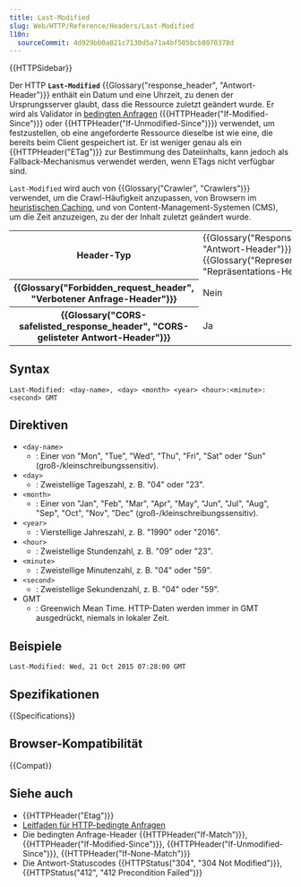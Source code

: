 ```yaml
---
title: Last-Modified
slug: Web/HTTP/Reference/Headers/Last-Modified
l10n:
  sourceCommit: 4d929bb0a021c7130d5a71a4bf505bcb8070378d
---
```


{{HTTPSidebar}}

Der HTTP **`Last-Modified`** {{Glossary("response_header", "Antwort-Header")}} enthält ein Datum und eine Uhrzeit, zu denen der Ursprungsserver glaubt, dass die Ressource zuletzt geändert wurde. Er wird als Validator in [bedingten Anfragen](/de/docs/Web/HTTP/Guides/Conditional_requests) ({{HTTPHeader("If-Modified-Since")}} oder {{HTTPHeader("If-Unmodified-Since")}}) verwendet, um festzustellen, ob eine angeforderte Ressource dieselbe ist wie eine, die bereits beim Client gespeichert ist. Er ist weniger genau als ein {{HTTPHeader("ETag")}} zur Bestimmung des Dateiinhalts, kann jedoch als Fallback-Mechanismus verwendet werden, wenn ETags nicht verfügbar sind.

`Last-Modified` wird auch von {{Glossary("Crawler", "Crawlers")}} verwendet, um die Crawl-Häufigkeit anzupassen, von Browsern im [heuristischen Caching](/de/docs/Web/HTTP/Guides/Caching#heuristic_caching), und von Content-Management-Systemen (CMS), um die Zeit anzuzeigen, zu der der Inhalt zuletzt geändert wurde.

<table class="properties">
  <tbody>
    <tr>
      <th scope="row">Header-Typ</th>
      <td>{{Glossary("Response_header", "Antwort-Header")}}, {{Glossary("Representation_header", "Repräsentations-Header")}}</td>
    </tr>
    <tr>
      <th scope="row">{{Glossary("Forbidden_request_header", "Verbotener Anfrage-Header")}}</th>
      <td>Nein</td>
    </tr>
    <tr>
      <th scope="row">
        {{Glossary("CORS-safelisted_response_header", "CORS-gelisteter Antwort-Header")}}
      </th>
      <td>Ja</td>
    </tr>
  </tbody>
</table>

## Syntax

```http
Last-Modified: <day-name>, <day> <month> <year> <hour>:<minute>:<second> GMT
```

## Direktiven

- `<day-name>`
  - : Einer von "Mon", "Tue", "Wed", "Thu", "Fri", "Sat" oder "Sun" (groß-/kleinschreibungssensitiv).
- `<day>`
  - : Zweistellige Tageszahl, z. B. "04" oder "23".
- `<month>`
  - : Einer von "Jan", "Feb", "Mar", "Apr", "May", "Jun", "Jul", "Aug", "Sep", "Oct", "Nov", "Dec" (groß-/kleinschreibungssensitiv).
- `<year>`
  - : Vierstellige Jahreszahl, z. B. "1990" oder "2016".
- `<hour>`
  - : Zweistellige Stundenzahl, z. B. "09" oder "23".
- `<minute>`
  - : Zweistellige Minutenzahl, z. B. "04" oder "59".
- `<second>`
  - : Zweistellige Sekundenzahl, z. B. "04" oder "59".
- GMT
  - : Greenwich Mean Time. HTTP-Daten werden immer in GMT ausgedrückt, niemals in lokaler Zeit.

## Beispiele

```http
Last-Modified: Wed, 21 Oct 2015 07:28:00 GMT
```

## Spezifikationen

{{Specifications}}

## Browser-Kompatibilität

{{Compat}}

## Siehe auch

- {{HTTPHeader("Etag")}}
- [Leitfaden für HTTP-bedingte Anfragen](/de/docs/Web/HTTP/Guides/Conditional_requests)
- Die bedingten Anfrage-Header {{HTTPHeader("If-Match")}}, {{HTTPHeader("If-Modified-Since")}}, {{HTTPHeader("If-Unmodified-Since")}}, {{HTTPHeader("If-None-Match")}}
- Die Antwort-Statuscodes {{HTTPStatus("304", "304 Not Modified")}}, {{HTTPStatus("412", "412 Precondition Failed")}}

